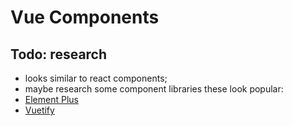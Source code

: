 # Vue Components

## Todo: research

- looks similar to react components;
- maybe research some component libraries these look popular:
- [Element Plus](https://element-plus.org/en-US/)
- [Vuetify](https://vuetifyjs.com/en/)
